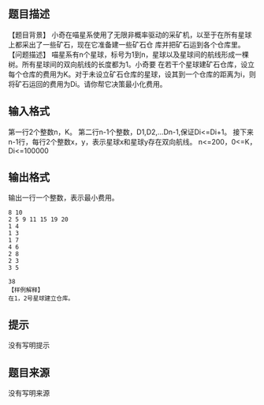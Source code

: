 


## 题目描述
【题目背景】
小奇在喵星系使用了无限非概率驱动的采矿机，以至于在所有星球上都采出了一些矿石，现在它准备建一些矿石仓
库并把矿石运到各个仓库里。
【问题描述】
喵星系有n个星球，标号为1到n，星球以及星球间的航线形成一棵树。所有星球间的双向航线的长度都为1。小奇要
在若干个星球建矿石仓库，设立每个仓库的费用为K。对于未设立矿石仓库的星球，设其到一个仓库的距离为i，则
将矿石运回的费用为Di。请你帮它决策最小化费用。
## 输入格式
第一行2个整数n，K。
第二行n-1个整数，D1,D2,…Dn-1,保证Di<=Di+1。
接下来n-1行，每行2个整数x，y，表示星球x和星球y存在双向航线。
n<=200，0<=K，Di<=100000
## 输出格式
输出一行一个整数，表示最小费用。

```input1
8 10
2 5 9 11 15 19 20
1 4
1 3
1 7
4 6
2 8
2 3
3 5

```
```output1
38
【样例解释】
在1，2号星球建立仓库。
```

## 提示
没有写明提示
## 题目来源
没有写明来源


